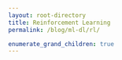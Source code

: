 ```yaml
---
layout: root-directory
title: Reinforcement Learning
permalink: /blog/ml-dl/rl/

enumerate_grand_children: true
---
```

